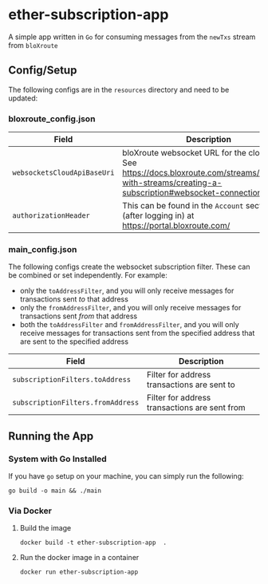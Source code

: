 # ether-subscription-app

A simple app written in `Go` for consuming messages from the `newTxs` stream from `bloXroute`

## Config/Setup

The following configs are in the `resources` directory and need to be updated:

### bloxroute_config.json

| Field                           | Description                                                                                                                                         |
|---------------------------------|-----------------------------------------------------------------------------------------------------------------------------------------------------|
| `websocketsCloudApiBaseUri`     | bloXroute websocket URL for the cloud-api. See https://docs.bloxroute.com/streams/working-with-streams/creating-a-subscription#websocket-connection |
| `authorizationHeader`           | This can be found in the `Account` section (after logging in) at https://portal.bloxroute.com/                                                      |

### main_config.json

The following configs create the websocket subscription filter. These can be combined or set independently. For example:
* only the `toAddressFilter`, and you will only receive messages for transactions sent _to_ that address
* only the `fromAddressFilter`, and you will only receive messages for transactions sent _from_ that address
* both the `toAddressFilter` and `fromAddressFilter`, and you will only receive messages for transactions sent from the specified address that are sent to the specified address

| Field                             | Description                                   |
|-----------------------------------|-----------------------------------------------|
| `subscriptionFilters.toAddress`   | Filter for address transactions are sent to   |
| `subscriptionFilters.fromAddress` | Filter for address transactions are sent from |

## Running the App

### System with Go Installed
If you have `go` setup on your machine, you can simply run the following:

```shell
go build -o main && ./main
```

### Via Docker
1. Build the image
    ```shell
   docker build -t ether-subscription-app  .
   ```
2. Run the docker image in a container
    ```shell
   docker run ether-subscription-app
    ```